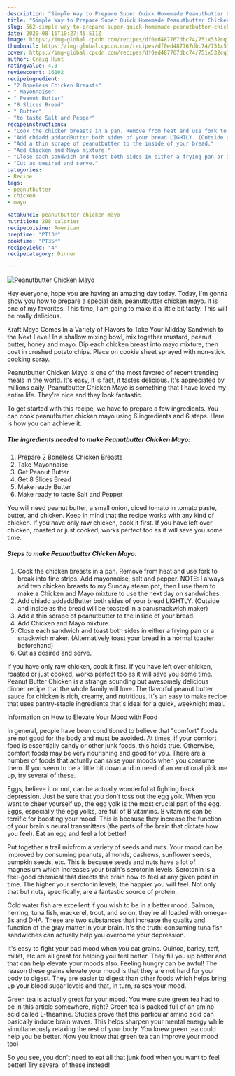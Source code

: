 ```yaml
---
description: "Simple Way to Prepare Super Quick Homemade Peanutbutter Chicken Mayo"
title: "Simple Way to Prepare Super Quick Homemade Peanutbutter Chicken Mayo"
slug: 562-simple-way-to-prepare-super-quick-homemade-peanutbutter-chicken-mayo
date: 2020-08-16T10:27:45.511Z
image: https://img-global.cpcdn.com/recipes/df0ed487767dbc74/751x532cq70/peanutbutter-chicken-mayo-recipe-main-photo.jpg
thumbnail: https://img-global.cpcdn.com/recipes/df0ed487767dbc74/751x532cq70/peanutbutter-chicken-mayo-recipe-main-photo.jpg
cover: https://img-global.cpcdn.com/recipes/df0ed487767dbc74/751x532cq70/peanutbutter-chicken-mayo-recipe-main-photo.jpg
author: Craig Hunt
ratingvalue: 4.3
reviewcount: 16102
recipeingredient:
- "2 Boneless Chicken Breasts"
- " Mayonnaise"
- " Peanut Butter"
- "8 Slices Bread"
- " Butter"
- "to taste Salt and Pepper"
recipeinstructions:
- "Cook the chicken breasts in a pan. Remove from heat and use fork to break into fine strips. Add mayonnaise, salt and pepper. NOTE: I always add two chicken breasts to my Sunday steam pot, then I use them to make a Chicken and Mayo mixture to use the next day on sandwiches."
- "Add chiadd addaddButter both sides of your bread LIGHTLY. (Outside and inside as the bread will be toasted in a pan/snackwich maker)"
- "Add a thin scrape of peanutbutter to the inside of your bread."
- "Add Chicken and Mayo mixture."
- "Close each sandwich and toast both sides in either a frying pan or a snackwich maker. (Alternatively toast your bread in a normal toaster beforehand)"
- "Cut as desired and serve."
categories:
- Recipe
tags:
- peanutbutter
- chicken
- mayo

katakunci: peanutbutter chicken mayo 
nutrition: 208 calories
recipecuisine: American
preptime: "PT13M"
cooktime: "PT35M"
recipeyield: "4"
recipecategory: Dinner

---
```



![Peanutbutter Chicken Mayo](https://img-global.cpcdn.com/recipes/df0ed487767dbc74/751x532cq70/peanutbutter-chicken-mayo-recipe-main-photo.jpg)

Hey everyone, hope you are having an amazing day today. Today, I'm gonna show you how to prepare a special dish, peanutbutter chicken mayo. It is one of my favorites. This time, I am going to make it a little bit tasty. This will be really delicious.

Kraft Mayo Comes In a Variety of Flavors to Take Your Midday Sandwich to the Next Level! In a shallow mixing bowl, mix together mustard, peanut butter, honey and mayo. Dip each chicken breast into mayo mixture, then coat in crushed potato chips. Place on cookie sheet sprayed with non-stick cooking spray.

Peanutbutter Chicken Mayo is one of the most favored of recent trending meals in the world. It's easy, it is fast, it tastes delicious. It's appreciated by millions daily. Peanutbutter Chicken Mayo is something that I have loved my entire life. They're nice and they look fantastic.


To get started with this recipe, we have to prepare a few ingredients. You can cook peanutbutter chicken mayo using 6 ingredients and 6 steps. Here is how you can achieve it.

<!--inarticleads1-->

##### The ingredients needed to make Peanutbutter Chicken Mayo:

1. Prepare 2 Boneless Chicken Breasts
1. Take  Mayonnaise
1. Get  Peanut Butter
1. Get 8 Slices Bread
1. Make ready  Butter
1. Make ready to taste Salt and Pepper


You will need peanut butter, a small onion, diced tomato in tomato paste, butter, and chicken. Keep in mind that the recipe works with any kind of chicken. If you have only raw chicken, cook it first. If you have left over chicken, roasted or just cooked, works perfect too as it will save you some time. 

<!--inarticleads2-->

##### Steps to make Peanutbutter Chicken Mayo:

1. Cook the chicken breasts in a pan. Remove from heat and use fork to break into fine strips. Add mayonnaise, salt and pepper. NOTE: I always add two chicken breasts to my Sunday steam pot, then I use them to make a Chicken and Mayo mixture to use the next day on sandwiches.
1. Add chiadd addaddButter both sides of your bread LIGHTLY. (Outside and inside as the bread will be toasted in a pan/snackwich maker)
1. Add a thin scrape of peanutbutter to the inside of your bread.
1. Add Chicken and Mayo mixture.
1. Close each sandwich and toast both sides in either a frying pan or a snackwich maker. (Alternatively toast your bread in a normal toaster beforehand)
1. Cut as desired and serve.


If you have only raw chicken, cook it first. If you have left over chicken, roasted or just cooked, works perfect too as it will save you some time. Peanut Butter Chicken is a strange sounding but awesomely delicious dinner recipe that the whole family will love. The flavorful peanut butter sauce for chicken is rich, creamy, and nutritious. It&#39;s an easy to make recipe that uses pantry-staple ingredients that&#39;s ideal for a quick, weeknight meal. 

Information on How to Elevate Your Mood with Food


In general, people have been conditioned to believe that "comfort" foods are not good for the body and must be avoided. At times, if your comfort food is essentially candy or other junk foods, this holds true. Otherwise, comfort foods may be very nourishing and good for you. There are a number of foods that actually can raise your moods when you consume them. If you seem to be a little bit down and in need of an emotional pick me up, try several of these.

Eggs, believe it or not, can be actually wonderful at fighting back depression. Just be sure that you don't toss out the egg yolk. When you want to cheer yourself up, the egg yolk is the most crucial part of the egg. Eggs, especially the egg yolks, are full of B vitamins. B vitamins can be terrific for boosting your mood. This is because they increase the function of your brain's neural transmitters (the parts of the brain that dictate how you feel). Eat an egg and feel a lot better!

Put together a trail mixfrom a variety of seeds and nuts. Your mood can be improved by consuming peanuts, almonds, cashews, sunflower seeds, pumpkin seeds, etc. This is because seeds and nuts have a lot of magnesium which increases your brain's serotonin levels. Serotonin is a feel-good chemical that directs the brain how to feel at any given point in time. The higher your serotonin levels, the happier you will feel. Not only that but nuts, specifically, are a fantastic source of protein.

Cold water fish are excellent if you wish to be in a better mood. Salmon, herring, tuna fish, mackerel, trout, and so on, they're all loaded with omega-3s and DHA. These are two substances that increase the quality and function of the gray matter in your brain. It's the truth: consuming tuna fish sandwiches can actually help you overcome your depression. 

It's easy to fight your bad mood when you eat grains. Quinoa, barley, teff, millet, etc are all great for helping you feel better. They fill you up better and that can help elevate your moods also. Feeling hungry can be awful! The reason these grains elevate your mood is that they are not hard for your body to digest. They are easier to digest than other foods which helps bring up your blood sugar levels and that, in turn, raises your mood.

Green tea is actually great for your mood. You were sure green tea had to be in this article somewhere, right? Green tea is packed full of an amino acid called L-theanine. Studies prove that this particular amino acid can basically induce brain waves. This helps sharpen your mental energy while simultaneously relaxing the rest of your body. You knew green tea could help you be better. Now you know that green tea can improve your mood too!

So you see, you don't need to eat all that junk food when you want to feel better! Try several of these instead!

